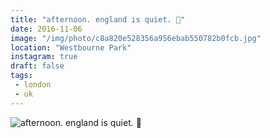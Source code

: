 ```yaml
---
title: "afternoon. england is quiet. 🍁"
date: 2016-11-06
image: "/img/photo/c8a820e528356a956ebab550782b0fcb.jpg"
location: "Westbourne Park"
instagram: true
draft: false
tags:
 - london
 - uk
---
```


![afternoon. england is quiet. 🍁](/img/photo/c8a820e528356a956ebab550782b0fcb.jpg)
